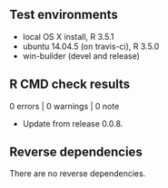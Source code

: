 ## Test environments
* local OS X install, R 3.5.1
* ubuntu 14.04.5 (on travis-ci), R 3.5.0
* win-builder (devel and release)

## R CMD check results

0 errors | 0 warnings | 0 note

* Update from release 0.0.8.

## Reverse dependencies

There are no reverse dependencies.
